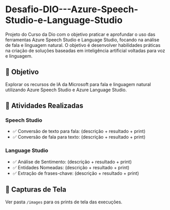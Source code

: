 # Desafio-DIO---Azure-Speech-Studio-e-Language-Studio
Projeto do Curso da Dio com o objetivo praticar e aprofundar o uso das ferramentas Azure Speech Studio e Language Studio, focando na análise de fala e linguagem natural. O objetivo é desenvolver habilidades práticas na criação de soluções baseadas em inteligência artificial voltadas para voz e linguagem.


## 🧠 Objetivo
Explorar os recursos de IA da Microsoft para fala e linguagem natural utilizando Azure Speech Studio e Azure Language Studio.


## 📌 Atividades Realizadas

### Speech Studio
- ✅ Conversão de texto para fala: (descrição + resultado + print)
- ✅ Conversão de fala para texto: (descrição + resultado + print)

### Language Studio
- ✅ Análise de Sentimento: (descrição + resultado + print)
- ✅ Entidades Nomeadas: (descrição + resultado + print)
- ✅ Extração de frases-chave: (descrição + resultado + print)


## 📸 Capturas de Tela
Ver pasta `/images` para os prints de tela das execuções.

